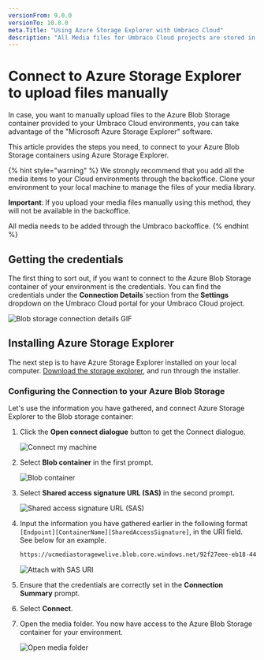 ```yaml
---
versionFrom: 9.0.0
versionTo: 10.0.0
meta.Title: "Using Azure Storage Explorer with Umbraco Cloud"
description: "All Media files for Umbraco Cloud projects are stored in Azure Blob Storage containers. Each environment has a separate container linked to it."
---
```


# Connect to Azure Storage Explorer to upload files manually

In case, you want to manually upload files to the Azure Blob Storage container provided to your Umbraco Cloud environments, you can take advantage of the "Microsoft Azure Storage Explorer" software.

This article provides the steps you need, to connect to your Azure Blob Storage containers using Azure Storage Explorer.

{% hint style="warning" %}
We strongly recommend that you add all the media items to your Cloud environments through the backoffice. Clone your environment to your local machine to manage the files of your media library.

**Important**: If you upload your media files manually using this method, they will not be available in the backoffice.

All media needs to be added through the Umbraco backoffice.
{% endhint %}

## Getting the credentials

The first thing to sort out, if you want to connect to the Azure Blob Storage container of your environment is the credentials. You can find the credentials under the **Connection Details**`section from the **Settings** dropdown on the Umbraco Cloud portal for your Umbraco Cloud project.

![Blob storage connection details GIF](images/blob.gif)

## Installing Azure Storage Explorer

The next step is to have Azure Storage Explorer installed on your local computer. [Download the storage explorer](https://azure.microsoft.com/en-us/features/storage-explorer/), and run through the installer.

### Configuring the Connection to your Azure Blob Storage

Let's use the information you have gathered, and connect Azure Storage Explorer to the Blob storage container:

1. Click the **Open connect dialogue** button to get the Connect dialogue.

    ![Connect my machine](images/storage-explorer-connection.png)

2. Select **Blob container** in the first prompt.

    ![Blob container](images/select-resource.png)

3. Select **Shared access signature URL (SAS)** in the second prompt.

    ![Shared access signature URL (SAS)](images/select-shared-access-signature.png)

4. Input the information you have gathered earlier in the following format `[Endpoint][ContainerName][SharedAccessSignature]`, in the URI field. See below for an example.

    ```xml
    https://ucmediastoragewelive.blob.core.windows.net/92f27eee-eb18-445e-b9e4-c7a98bd209c0?sv=2019-07-07&sr=c&si=umbraco&sig=U92YZXOdzhp7JFLzj6MH%2BeugDgEelgzpB56o1XfD1%2BU%3D&spr=https
    ```

    ![Attach with SAS URI](images/connection-info.png)

5. Ensure that the credentials are correctly set in the **Connection Summary** prompt.

6. Select **Connect**.

7. Open the media folder. You now have access to the Azure Blob Storage container for your environment.

    ![Open media folder](images/storage-explorer-connected.png)
